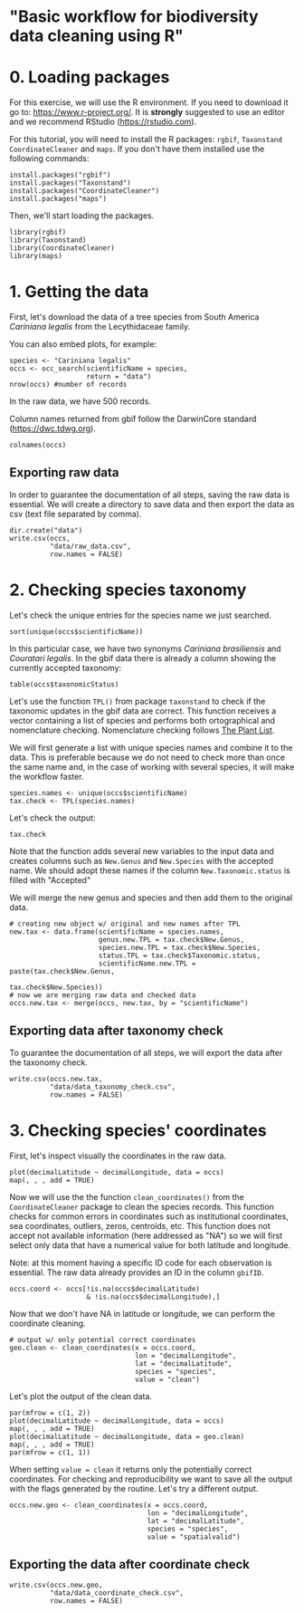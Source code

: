 # "Basic workflow for biodiversity data cleaning using R"

# 0. Loading packages

For this exercise, we will use the R environment. If you need to download it go to: https://www.r-project.org/. It is **strongly** suggested to use an editor and we recommend RStudio (https://rstudio.com).

For this tutorial, you will need to install the R packages: `rgbif`, `Taxonstand` `CoordinateCleaner` and `maps`. If you don't have them installed use the following commands:

```
install.packages("rgbif")
install.packages("Taxonstand")
install.packages("CoordinateCleaner")
install.packages("maps")
```

Then, we'll start loading the packages.  

```{r loading pkg}
library(rgbif)
library(Taxonstand)
library(CoordinateCleaner)
library(maps)
```

# 1. Getting the data

First, let's download the data of a tree species from South America *Cariniana legalis* from the Lecythidaceae family.

You can also embed plots, for example:

```{r occs}
species <- "Cariniana legalis"
occs <- occ_search(scientificName = species, 
                   return = "data")
nrow(occs) #number of records 
```

In the raw data, we have 500 records. 

Column names returned from gbif follow the DarwinCore standard (https://dwc.tdwg.org). 

```{r col-names}
colnames(occs)
```

## Exporting raw data

In order to guarantee the documentation of all steps, saving the raw data is essential. We will create a directory to save data and then export the data as csv (text file separated by comma).  

```{r save-raw}
dir.create("data")
write.csv(occs, 
          "data/raw_data.csv", 
          row.names = FALSE)
```

# 2. Checking species taxonomy

Let's check the unique entries for the species name we just searched.

```{r sp-name}
sort(unique(occs$scientificName))
```

In this particular case, we have two synonyms *Cariniana brasiliensis* and *Couratari legalis*. In the gbif data there is already a column showing the currently accepted taxonomy:

```{r sp-accepted}
table(occs$taxonomicStatus)
```

Let's use the function `TPL()` from package `taxonstand` to check if the taxonomic updates in the gbif data are correct. This function receives a vector containing a list of species and performs both ortographical and nomenclature checking. Nomenclature checking follows [The Plant List](http://www.theplantlist.org/). 

We will first generate a list with unique species names and combine it to the data. This is preferable because we do not need to check more than once the same name and, in the case of working with several species, it will make the workflow faster. 

```{r taxonstand}
species.names <- unique(occs$scientificName) 
tax.check <- TPL(species.names)
```

Let's check the output:

```{r tax-out}
tax.check
```

Note that the function adds several new variables to the input data and creates columns such as `New.Genus` and `New.Species` with the accepted name. We should adopt these names if the column `New.Taxonomic.status` is filled with "Accepted"

We will merge the new genus and species and then add them to the original data. 

```{r merge}
# creating new object w/ original and new names after TPL
new.tax <- data.frame(scientificName = species.names, 
                      genus.new.TPL = tax.check$New.Genus, 
                      species.new.TPL = tax.check$New.Species,
                      status.TPL = tax.check$Taxonomic.status,
                      scientificName.new.TPL = paste(tax.check$New.Genus,
                                                     tax.check$New.Species)) 
# now we are merging raw data and checked data
occs.new.tax <- merge(occs, new.tax, by = "scientificName")
```

## Exporting data after taxonomy check

To guarantee the documentation of all steps, we will export the data after the taxonomy check. 

```{r}
write.csv(occs.new.tax, 
          "data/data_taxonomy_check.csv", 
          row.names = FALSE)
```

# 3. Checking species' coordinates

First, let's inspect visually the coordinates in the raw data. 

```{r}
plot(decimalLatitude ~ decimalLongitude, data = occs)
map(, , , add = TRUE)
```

Now we will use the the function `clean_coordinates()` from the `CoordinateCleaner` package to clean the species records. This function checks for common errors in coordinates such as institutional coordinates, sea coordinates, outliers, zeros, centroids, etc. This function does not accept not available information (here addressed as "NA") so we will first select only data that have a numerical value for both latitude and longitude. 

Note: at this moment having a specific ID code for each observation is essential. The raw data already provides an ID in the column `gbifID`. 

```{r coord-prep}
occs.coord <- occs[!is.na(occs$decimalLatitude) 
                   & !is.na(occs$decimalLongitude),]
```

Now that we don't have NA in latitude or longitude, we can perform the coordinate cleaning.

```{r coord-clean}
# output w/ only potential correct coordinates
geo.clean <- clean_coordinates(x = occs.coord, 
                               lon = "decimalLongitude",
                               lat = "decimalLatitude",
                               species = "species", 
                               value = "clean")
```

Let's plot the output of the clean data. 

```{r map-plot}
par(mfrow = c(1, 2))
plot(decimalLatitude ~ decimalLongitude, data = occs)
map(, , , add = TRUE)
plot(decimalLatitude ~ decimalLongitude, data = geo.clean)
map(, , , add = TRUE)
par(mfrow = c(1, 1))
```

When setting `value = clean` it returns only the potentially correct coordinates. For checking and reproducibility we want to save all the output with the flags generated by the routine. Let's try a different output. 

```{r coord-clean-2}
occs.new.geo <- clean_coordinates(x = occs.coord, 
                                  lon = "decimalLongitude",
                                  lat = "decimalLatitude",
                                  species = "species", 
                                  value = "spatialvalid")
```

## Exporting the data after coordinate check

```{r}
write.csv(occs.new.geo, 
          "data/data_coordinate_check.csv", 
          row.names = FALSE)
```


